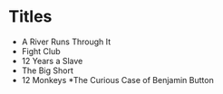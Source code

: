 # Titles

* A River Runs Through It
* Fight Club
* 12 Years a Slave
* The Big Short
* 12 Monkeys
*The Curious Case of Benjamin Button
